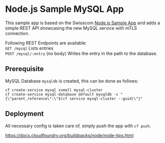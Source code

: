 # Node.js Sample MySQL App
This sample app is based on the Swisscom [Node.js Sample App](https://github.com/swisscom/cf-sample-app-nodejs.git) and adds a simple REST API showcasing the new MySQL service with mTLS connection.

Following REST Endpoints are available:  
`GET /mysql` Lists entries  
`POST /mysql/:entry` (no body) Writes the entry in the path to the database.

## Prerequisite
MySQL Database `mysqldb` is created, this can be done as follows:
```
cf create-service mysql xsmall mysql-cluster
cf create-service mysql-database default mysqldb -c "{\"parent_reference\":\"$(cf service mysql-cluster --guid)\"}"
```

## Deployment
All necessary config is taken care of, simply push the app with `cf push`.

https://docs.cloudfoundry.org/buildpacks/node/node-tips.html

